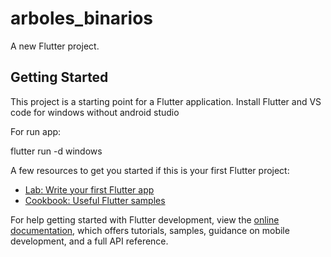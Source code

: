 # arboles_binarios

A new Flutter project.

## Getting Started

This project is a starting point for a Flutter application.
Install Flutter and VS code for windows without android studio

For run app:

flutter run -d windows  

A few resources to get you started if this is your first Flutter project:

- [Lab: Write your first Flutter app](https://docs.flutter.dev/get-started/codelab)
- [Cookbook: Useful Flutter samples](https://docs.flutter.dev/cookbook)

For help getting started with Flutter development, view the
[online documentation](https://docs.flutter.dev/), which offers tutorials,
samples, guidance on mobile development, and a full API reference.

